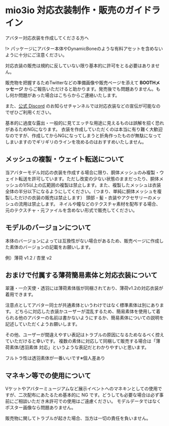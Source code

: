 # mio3io 対応衣装制作・販売のガイドライン <!-- {docsify-ignore-all} -->

アバター対応衣装を作成してくださる方へ

!> パッケージにアバター本体やDynamicBoneのような有料アセットを含めないように十分にご注意ください。

対応衣装の販売は規約に反していない限り基本的に許可をとる必要はありません。

販売物を把握するためTwitterなどの準備画像や販売ページを添えて **BOOTHメッセージ** からご報告いただけると助かります。発売後でも問題ありません。もし何か問題があった場合はこちらからご連絡いたします。

また、[公式 Discord](contact?id=公式discordサーバー) のお知らせチャンネルでは対応衣装などの宣伝が可能なのでぜひご利用ください。

基本的に過度な露出・一般的に見てエッチな用途に見えるものは誤解を招く恐れがあるためNGになります。
衣装を作成していただくのは本当に有り難く大歓迎なのですが、作成してからNGになってしまうと折角作ったものが無駄になってしまいますのでギリギリのラインを攻めるのはおすすめいたしません。

## メッシュの複製・ウェイト転送について

当アバターモデル対応の衣装を作成する場合に限り、胴体メッシュのみ複製・ウェイト転送を許可しています。ただし改変の少ない状態のままだったり、胴体メッシュの1/5以上の広範囲の複製は禁止します。また、複製したメッシュは衣装全体の半分以下になるようにしてください。（つまり、単純に胴体メッシュを複製しただけの衣装の販売は禁止します）
頭部・髪・衣装やアクセサリーのメッシュの流用は禁止します。
ネイルや瞳などのテクスチャ素材を配布する場合、元のテクスチャ・元ファイルを含めない形式で販売してください。

## モデルのバージョンについて

本体のバージョンによっては互換性がない場合があるため、販売ページに作成した素体のバージョンの記載をお願いします。

例）薄荷 v1.2 / 杏里 v2

## おまけで付属する薄荷簡易素体と対応衣装について

翠蓮・一介天使・透羽には薄荷素体版が同梱されており、薄荷v1.2の対応衣装が着用できます。

注意点としてアバター同士が共通素体というわけではなく標準素体は別にあります。
どちらに対応した衣装かユーザーが混乱するため、簡易素体を使用して着られる他のアバターの名前は書かないようにするか、簡易素体についての説明を記述していただくようお願いします。

その他、ユーザーが間違えやすい表記はトラブルの原因になるためなるべく控えていただけると幸いです。
複数の素体に対応して同梱して販売する場合は「薄荷素体/透羽素体 対応」というような表記だとわかりやすいと思います。

フルトラ性は透羽素体が一番いいです※個人差あり


## マネキン等での使用について

Vケットやアバターミュージアムなど展示イベントへのマネキンとしての使用ですが、二次配布にあたるため基本的に NG です。どうしても必要な場合は必ず事前にご相談いただき未許可での使用はご遠慮ください。
モデルデータではなくポスター画像なら問題ありません。

販売物に関してトラブルが起きた場合、当方は一切の責任を負いません。